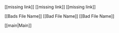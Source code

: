 [[missing link]]
[[missing link]]
[[missing link]]

[[Bads File Name]]
[[Bad File Name]]
[[Bad File Name]]

[[main|Main]]

